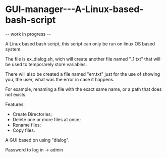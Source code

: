 # GUI-manager---A-Linux-based-bash-script
-- work in progress --  

A Linux based bash script, this script can only be run on linux OS based system.

The file is ex_dialog.sh, wich will create another file named "_1.txt"  that will be used to temporarely store variables.  

There will also be created a file named "err.txt" just for the use of showing you, the user, what was the error in case it happens.  

For example, renaming a file with the exact same name, or a path that does not exists.


Features:  

 - Create Directories;  
 - Delete one or more files at once;  
 - Rename files;  
 - Copy files.  

A GUI based on using "dialog".  

Password to log in -> admin
